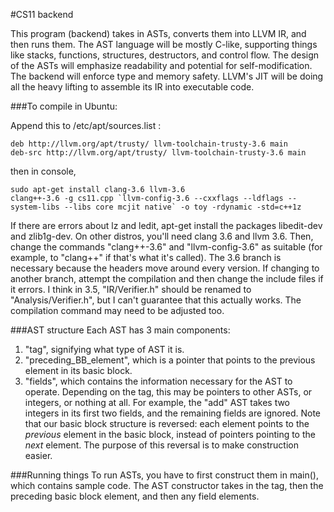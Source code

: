 #CS11 backend

This program (backend) takes in ASTs, converts them into LLVM IR, and then runs them. The AST language will be mostly C-like, supporting things like stacks, functions, structures, destructors, and control flow. The design of the ASTs will emphasize readability and potential for self-modification. The backend will enforce type and memory safety. LLVM's JIT will be doing all the heavy lifting to assemble its IR into executable code.


###To compile in Ubuntu:

Append this to /etc/apt/sources.list :
```
deb http://llvm.org/apt/trusty/ llvm-toolchain-trusty-3.6 main
deb-src http://llvm.org/apt/trusty/ llvm-toolchain-trusty-3.6 main
```
then in console,
```
sudo apt-get install clang-3.6 llvm-3.6
clang++-3.6 -g cs11.cpp `llvm-config-3.6 --cxxflags --ldflags --system-libs --libs core mcjit native` -o toy -rdynamic -std=c++1z
```
If there are errors about lz and ledit, apt-get install the packages libedit-dev and zlib1g-dev.
On other distros, you'll need clang 3.6 and llvm 3.6. Then, change the commands "clang++-3.6" and "llvm-config-3.6" as suitable (for example, to "clang++" if that's what it's called).
The 3.6 branch is necessary because the headers move around every version. If changing to another branch, attempt the compilation and then change the include files if it errors. I think in 3.5, "IR/Verifier.h" should be renamed to "Analysis/Verifier.h", but I can't guarantee that this actually works. The compilation command may need to be adjusted too.

###AST structure
Each AST has 3 main components:
1. "tag", signifying what type of AST it is.
2. "preceding_BB_element", which is a pointer that points to the previous element in its basic block.
3. "fields", which contains the information necessary for the AST to operate. Depending on the tag, this may be pointers to other ASTs, or integers, or nothing at all. For example, the "add" AST takes two integers in its first two fields, and the remaining fields are ignored.
Note that our basic block structure is reversed: each element points to the _previous_ element in the basic block, instead of pointers pointing to the _next_ element. The purpose of this reversal is to make construction easier.

###Running things
To run ASTs, you have to first construct them in main(), which contains sample code. The AST constructor takes in the tag, then the preceding basic block element, and then any field elements.